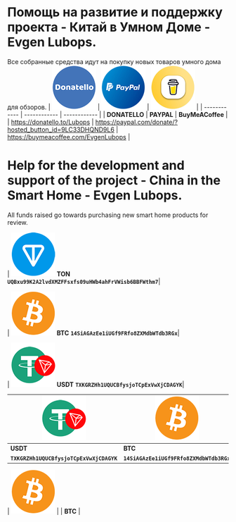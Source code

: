 # Помощь на развитие и поддержку проекта - Китай в Умном Доме - Evgen Lubops.
Все собранные средства идут на покупку новых товаров умного дома для обзоров.
| [![Donatello](https://github.com/EvgenLubops/Donate/blob/main/img/donatello_100.png "Donatello")](https://donatello.to/Lubops "Donatello")  | [![PAYPAL](https://github.com/EvgenLubops/Donate/blob/main/img/paypal_100.png "PAYPAL")](https://www.paypal.com/donate/?hosted_button_id=9LC33DHQND9L6 "PAYPAL")  | [![BuyMeACoffee](https://github.com/EvgenLubops/Donate/blob/main/img/buyinmeacooffe_100.png "BuyMeACoffee")](https://www.buymeacoffee.com/EvgenLubops "BuyMeACoffee")  |
| ------------ | ------------ | ------------ |
|  **DONATELLO**  |  **PAYPAL**  |   **BuyMeACoffee**  |
| https://donatello.to/Lubops |  https://paypal.com/donate/?hosted_button_id=9LC33DHQND9L6 |  https://buymeacoffee.com/EvgenLubops |
# Help for the development and support of the project - China in the Smart Home - Evgen Lubops.
All funds raised go towards purchasing new smart home products for review.

| ![TONCOIN](https://github.com/EvgenLubops/Donate/blob/main/img/ton_100.png "TONCOIN")    **TON**  
**`UQBxu99K2A2lvdXMZFFsxfs09uHWb4ahFrVWisb6BBFWthm7`**|

| ![BITCOIN](https://github.com/EvgenLubops/Donate/blob/main/img/bitcoin_100.png "BITCOIN")   **BTC**  **`14SiAGAzEe1iUGf9FRfo8ZXMdbWTdb3RGx`**|

| ![USD Tether](https://github.com/EvgenLubops/Donate/blob/main/img/trc20_100.png "USD Tether")  **USDT**  **`TXKGRZHh1UQUCBfysjoTCpExVwXjCDAGYK`**|



| ![USD Tether](https://github.com/EvgenLubops/Donate/blob/main/img/trc20_100.png "USD Tether") | ![BITCOIN](https://github.com/EvgenLubops/Donate/blob/main/img/bitcoin_100.png "BITCOIN") | ![TONCOIN](https://github.com/EvgenLubops/Donate/blob/main/img/ton_100.png "TONCOIN")  |
| ------------ | ------------  |------------ |
|  **USDT**  |   **BTC**  |  **TON**  |
|**`TXKGRZHh1UQUCBfysjoTCpExVwXjCDAGYK`**|**`14SiAGAzEe1iUGf9FRfo8ZXMdbWTdb3RGx`**|**`UQBxu99K2A2lvdXMZFFsxfs09uHWb4ahFrVWisb6BBFWthm7`**|

| ![BITCOIN](https://github.com/EvgenLubops/Donate/blob/main/img/bitcoin_100.png "BITCOIN") |
|   **BTC**  |
